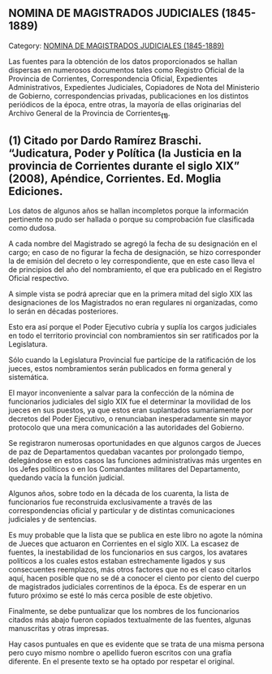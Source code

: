 ## NOMINA DE MAGISTRADOS JUDICIALES (1845-1889)

Category: [NOMINA DE MAGISTRADOS JUDICIALES (1845-1889)](http://descubrircorrientes.com.ar/2012/index.php/2879-cronologias/cronologias-del-periodo-independiente/poder-judicial-de-la-provincia-de-corrientes/nomina-de-magistrados-judiciales-1845-1889)

Las fuentes para la obtención de los datos proporcionados se hallan dispersas en numerosos documentos tales como Registro Oficial de la Provincia de Corrientes, Correspondencia Oficial, Expedientes Administrativos, Expedientes Judiciales, Copiadores de Nota del Ministerio de Gobierno, correspondencias privadas, publicaciones en los distintos periódicos de la época, entre otras, la mayoría de ellas originarias del Archivo General de la Provincia de Corrientes<sub><strong>(1)</strong></sub>.

## **(1)** Citado por Dardo Ramírez Braschi. “Judicatura, Poder y Política (la Justicia en la provincia de Corrientes durante el siglo XIX” (2008), Apéndice, Corrientes. Ed. Moglia Ediciones.

Los datos de algunos años se hallan incompletos porque la información pertinente no pudo ser hallada o porque su comprobación fue clasificada como dudosa.

A cada nombre del Magistrado se agregó la fecha de su designación en el cargo; en caso de no figurar la fecha de designación, se hizo corresponder la de emisión del decreto o ley correspondiente, que en este caso lleva el de principios del año del nombramiento, el que era publicado en el Registro Oficial respectivo.

A simple vista se podrá apreciar que en la primera mitad del siglo XIX las designaciones de los Magistrados no eran regulares ni organizadas, como lo serán en décadas posteriores.

Esto era así porque el Poder Ejecutivo cubría y suplía los cargos judiciales en todo el territorio provincial con nombramientos sin ser ratificados por la Legislatura.

Sólo cuando la Legislatura Provincial fue partícipe de la ratificación de los jueces, estos nombramientos serán publicados en forma general y sistemática.

El mayor inconveniente a salvar para la confección de la nómina de funcionarios judiciales del siglo XIX fue el determinar la movilidad de los jueces en sus puestos, ya que estos eran suplantados sumariamente por decretos del Poder Ejecutivo, o renunciaban inesperadamente sin mayor protocolo que una mera comunicación a las autoridades del Gobierno.

Se registraron numerosas oportunidades en que algunos cargos de Jueces de paz de Departamentos quedaban vacantes por prolongado tiempo, delegándose en estos casos las funciones administrativas más urgentes en los Jefes políticos o en los Comandantes militares del Departamento, quedando vacía la función judicial.

Algunos años, sobre todo en la década de los cuarenta, la lista de funcionarios fue reconstruida exclusivamente a través de las correspondencias oficial y particular y de distintas comunicaciones judiciales y de sentencias.

Es muy probable que la lista que se publica en este libro no agote la nómina de Jueces que actuaron en Corrientes en el siglo XIX. La escasez de fuentes, la inestabilidad de los funcionarios en sus cargos, los avatares políticos a los cuales estos estaban estrechamente ligados y sus consecuentes reemplazos, más otros factores que no es el caso citarlos aquí, hacen posible que no se dé a conocer el ciento por ciento del cuerpo de magistrados judiciales correntinos de la época. Es de esperar en un futuro próximo se esté lo más cerca posible de este objetivo.

Finalmente, se debe puntualizar que los nombres de los funcionarios citados más abajo fueron copiados textualmente de las fuentes, algunas manuscritas y otras impresas.

Hay casos puntuales en que es evidente que se trata de una misma persona pero cuyo mismo nombre o apellido fueron escritos con una grafía diferente. En el presente texto se ha optado por respetar el original.